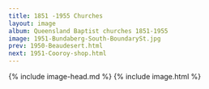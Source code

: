 ```yaml
---
title: 1851 -1955 Churches
layout: image
album: Queensland Baptist churches 1851-1955
image: 1951-Bundaberg-South-BoundarySt.jpg
prev: 1950-Beaudesert.html
next: 1951-Cooroy-shop.html
---
```

 {% include image-head.md %}
{% include image.html %}